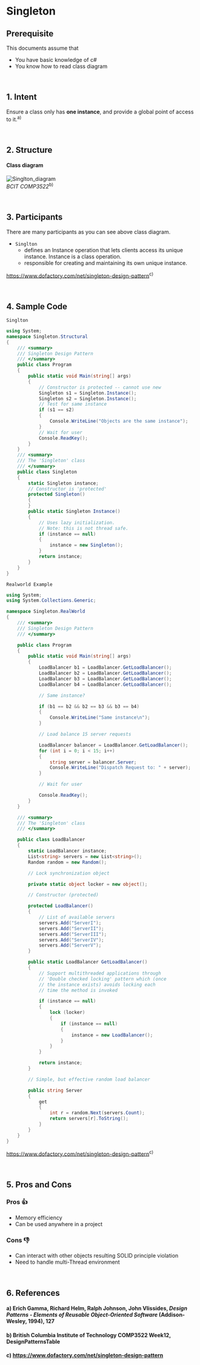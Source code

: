 # Singleton

## Prerequisite

This documents assume that
 - You have basic knowledge of c#
 - You know how to read class diagram

&nbsp;
## 1. Intent
Ensure a class only has __one instance__, and provide a global point of access to it.<sup>a)</sup>

&nbsp;
## 2. Structure
#### Class diagram
![Singlton_diagram](./images/Diagram_Singleton.png "Singlton Diagram")\
_BCIT COMP3522_<sup>b)</sup>


&nbsp;
## 3. Participants
There are many participants as you can see above class diagram.
- `Singlton`
    - defines an Instance operation that lets clients access its unique instance. Instance is a class operation.
    - responsible for creating and maintaining its own unique instance.

https://www.dofactory.com/net/singleton-design-pattern<sup>c)</sup>


&nbsp;
## 4. Sample Code 
`Singlton`
```c#
using System;
namespace Singleton.Structural
{
    /// <summary>
    /// Singleton Design Pattern
    /// </summary>
    public class Program
    {
        public static void Main(string[] args)
        {
            // Constructor is protected -- cannot use new
            Singleton s1 = Singleton.Instance();
            Singleton s2 = Singleton.Instance();
            // Test for same instance
            if (s1 == s2)
            {
                Console.WriteLine("Objects are the same instance");
            }
            // Wait for user
            Console.ReadKey();
        }
    }
    /// <summary>
    /// The 'Singleton' class
    /// </summary>
    public class Singleton
    {
        static Singleton instance;
        // Constructor is 'protected'
        protected Singleton()
        {
        }
        public static Singleton Instance()
        {
            // Uses lazy initialization.
            // Note: this is not thread safe.
            if (instance == null)
            {
                instance = new Singleton();
            }
            return instance;
        }
    }
}
```

`Realworld Example`
```c#
using System;
using System.Collections.Generic;

namespace Singleton.RealWorld
{
    /// <summary>
    /// Singleton Design Pattern
    /// </summary>

    public class Program
    {
        public static void Main(string[] args)
        {
            LoadBalancer b1 = LoadBalancer.GetLoadBalancer();
            LoadBalancer b2 = LoadBalancer.GetLoadBalancer();
            LoadBalancer b3 = LoadBalancer.GetLoadBalancer();
            LoadBalancer b4 = LoadBalancer.GetLoadBalancer();

            // Same instance?

            if (b1 == b2 && b2 == b3 && b3 == b4)
            {
                Console.WriteLine("Same instance\n");
            }

            // Load balance 15 server requests

            LoadBalancer balancer = LoadBalancer.GetLoadBalancer();
            for (int i = 0; i < 15; i++)
            {
                string server = balancer.Server;
                Console.WriteLine("Dispatch Request to: " + server);
            }

            // Wait for user

            Console.ReadKey();
        }
    }

    /// <summary>
    /// The 'Singleton' class
    /// </summary>

    public class LoadBalancer
    {
        static LoadBalancer instance;
        List<string> servers = new List<string>();
        Random random = new Random();

        // Lock synchronization object

        private static object locker = new object();

        // Constructor (protected)

        protected LoadBalancer()
        {
            // List of available servers
            servers.Add("ServerI");
            servers.Add("ServerII");
            servers.Add("ServerIII");
            servers.Add("ServerIV");
            servers.Add("ServerV");
        }

        public static LoadBalancer GetLoadBalancer()
        {
            // Support multithreaded applications through
            // 'Double checked locking' pattern which (once
            // the instance exists) avoids locking each
            // time the method is invoked

            if (instance == null)
            {
                lock (locker)
                {
                    if (instance == null)
                    {
                        instance = new LoadBalancer();
                    }
                }
            }

            return instance;
        }

        // Simple, but effective random load balancer

        public string Server
        {
            get
            {
                int r = random.Next(servers.Count);
                return servers[r].ToString();
            }
        }
    }
}
```
https://www.dofactory.com/net/singleton-design-pattern<sup>c)</sup>

&nbsp;
## 5. Pros and Cons
### Pros 👍
- Memory efficiency
- Can be used anywhere in a project

### Cons 👎
- Can interact with other objects resulting SOLID principle violation
- Need to handle multi-Thread environment

&nbsp;
## 6. References
#### a) Erich Gamma, Richard Helm, Ralph Johnson, John Vlissides, _Design Patterns - Elements of Reusable Object-Oriented Software_ (Addison-Wesley, 1994), 127
#### b) British Columbia Institute of Technology COMP3522 Week12, DesignPatternsTable
#### c) https://www.dofactory.com/net/singleton-design-pattern
